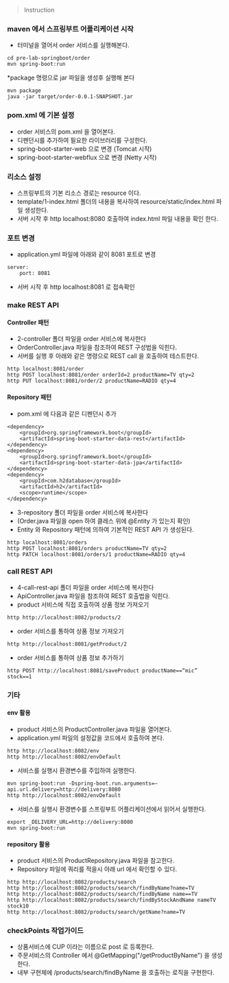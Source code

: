 > Instruction

### maven 에서 스프링부트 어플리케이션 시작

* 터미널을 열어서 order 서비스를 실행해본다.
```
cd pre-lab-springboot/order
mvn spring-boot:run
```

*package 명령으로 jar 파일을 생성후 실행해 본다
```
mvn package
java -jar target/order-0.0.1-SNAPSHOT.jar
```

### pom.xml 에 기본 설정
* order 서비스의 pom.xml 을 열어본다.
* 디펜던시를 추가하여 필요한 라이브러리를 구성한다.
* spring-boot-starter-web 으로 변경 (Tomcat 시작)
* spring-boot-starter-webflux 으로 변경 (Netty 시작)

### 리소스 설정
* 스프링부트의 기본 리소스 경로는 resource 이다.
* template/1-index.html 폴더의 내용을 복사하여 resource/static/index.html 파일 생성한다.
* 서버 시작 후 http localhost:8080 호출하여 index.html 파일 내용을 확인 한다.

### 포트 변경
* application.yml 파일에 아래와 같이 8081 포트로 변경
```
server:
	port: 8081
```
* 서버 시작 후 http localhost:8081 로 접속확인

### make REST API

#### Controller 패턴
* 2-controller 폴더 파일을 order 서비스에 복사한다
* OrderController.java 파일을 참조하여 REST 구성법을 익힌다.
* 서버를 실행 후 아래와 같은 명령으로 REST call 을 호출하여 테스트한다.
```
http localhost:8081/order
http POST localhost:8081/order orderId=2 productName=TV qty=2
http PUT localhost:8081/order/2 productName=RADIO qty=4
```

#### Repository 패턴
* pom.xml 에 다음과 같은 디펜던시 추가
```
<dependency>
	<groupId>org.springframework.boot</groupId>
	<artifactId>spring-boot-starter-data-rest</artifactId>
</dependency>
<dependency>
	<groupId>org.springframework.boot</groupId>
	<artifactId>spring-boot-starter-data-jpa</artifactId>
</dependency>
<dependency>
	<groupId>com.h2database</groupId>
	<artifactId>h2</artifactId>
	<scope>runtime</scope>
</dependency>
```
* 3-repository 폴더 파일을 order 서비스에 복사한다
* (Order.java 파일을 open 하여 클레스 위에 @Entity 가 있는지 확인)
* Entity 와 Repository 패턴에 의하여 기본적인 REST API 가 생성된다.
```
http localhost:8081/orders
http POST localhost:8081/orders productName=TV qty=2
http PATCH localhost:8081/orders/1 productName=RADIO qty=4
```

### call REST API
* 4-call-rest-api 폴더 파일을 order 서비스에 복사한다
* ApiController.java 파일을 참조하여 REST 호출법을 익힌다.
* product 서비스에 직접 호출하여 상품 정보 가져오기
```
http http://localhost:8082/products/2
```
* order 서비스를 통하여 상품 정보 가져오기
```
http http://localhost:8081/getProduct/2
```
* order 서비스를 통하여 상품 정보 추가하기
```
http POST http://localhost:8081/saveProduct productName==“mic” stock==1
```
### 기타
#### env 활용
* product 서비스의 ProductController.java 파일을 열어본다.
* application.yml 파일의 설정값을 코드에서 호출하여 본다.
```
http http://localhost:8082/env
http http://localhost:8082/envDefault
```
* 서비스를 실행시 환경변수를 주입하여 실행한다.
```
mvn spring-boot:run -Dspring-boot.run.arguments=–api.url.delivery=http://delivery:8080
http http://localhost:8082/envDefault
```
* 서비스를 실행시 환경변수를 스프링부트 어플리케이션에서 읽어서 실행한다.
```
export _DELIVERY_URL=http://delivery:8080
mvn spring-boot:run
```
#### repository 활용
* product 서비스의 ProductRepository.java 파일을 참고한다.
* Repository 파일에 쿼리를 적을시 아래 url 에서 확인할 수 있다.
```
http http://localhost:8082/products/search
http http://localhost:8082/products/search/findByName?name=TV
http http://localhost:8082/products/search/findByName name==TV
http http://localhost:8082/products/search/findByStockAndName nameTV stock10
http http://localhost:8082/products/search/getName?name=TV
```

### checkPoints 작업가이드
* 상품서비스에 CUP 이라는 이름으로 post 로 등록한다.
* 주문서비스의 Controller 에서 @GetMapping("/getProductByName") 을 생성한다.
* 내부 구현체에 /products/search/findByName 을 호출하는 로직을 구현한다.
